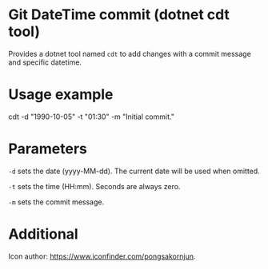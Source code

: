 # Git DateTime commit (dotnet cdt tool)

Provides a dotnet tool named `cdt` to add changes with a commit message and 
specific datetime.

# Usage example

cdt -d "1990-10-05" -t "01:30" -m "Initial commit."

# Parameters

`-d` sets the date (yyyy-MM-dd). The current date will be used when omitted.

`-t` sets the time (HH:mm). Seconds are always zero.

`-m` sets the commit message.

# Additional

Icon author: https://www.iconfinder.com/pongsakornjun.
